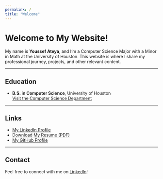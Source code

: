 ```yaml
---
permalink: /
title: "Welcome"
---
```


# Welcome to My Website!

My name is **Youssef Ateya**, and I’m a Computer Science Major with a Minor in Math at the University of Houston. This website is where I share my professional journey, projects, and other relevant content.

---

## **Education**
- **B.S. in Computer Science**, University of Houston  
  [Visit the Computer Science Department](https://www.cs.uh.edu)

---

## **Links**
- [My LinkedIn Profile](https://www.linkedin.com/in/youssef-ateya)
- [Download My Resume (PDF)](https://youssef-resume.tiiny.site)
- [My GitHub Profile](https://github.com/joeamroo)

---

## **Contact**
Feel free to connect with me on [LinkedIn](https://www.linkedin.com/in/youssef-ateya)!
